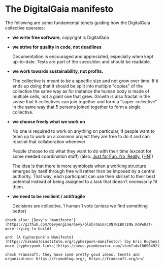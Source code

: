 
# The DigitalGaia manifesto

The following are some fundamental tenets guiding how the DigitalGaia collective operates:

- **we write free software**, copyright is DigitalGaia

- **we strive for quality in code, not deadlines**

  Documentation is encouraged and appreciated, especially when kept up-to-date. Tests are part of the specs/doc and should be readable.

- **we work towards sustainability, not profits.**

  The collective is meant to be a specific size and not grow over time. If it ends up doing that it should be split into multiple "copies" of the collective the same way as for instance the human body is made of multiple cells, not a giant one that grew. Growth is also fractal in the sense that 5 collectives can join together and form a "super-collective" in the same way that 5 persons joined together to form a single collective.

- **we choose freely what we work on**

  No one is required to work on anything on particular, if people want to team up to work on a common project they are free to do it and can rescind that collaboration whenever

  People choose to do what they want to do with their time (except for some needed coordination stuff) (also: [Just for Fun. No, Really.](https://justforfunnoreally.dev/) [[HN](https://news.ycombinator.com/item?id=33255920)])

  The idea is that there is more symbiosis when a working structure emerges by itself through free will rather than be imposed by a central authority. That way, each participant can use their skillset to their best potential instead of being assigned to a task that doesn't necessarily fit them.

- **we need to be resilient / antifragile**

  Decisions are collective, 1 human 1 vote (unless we find something better)

```{note}
check also: [Bevy's "manifesto"](https://github.com/bevyengine/bevy/blob/main/CONTRIBUTING.md#what-were-trying-to-build)

and: [A Cypherpunk's Manifesto](https://nakamotoinstitute.org/cypherpunk-manifesto/) (by Eric Hughes)
more [cypherpunk links](https://news.ycombinator.com/item?id=18690492)

check Framasoft, they have some pretty good ideas, tenets and organization: https://framablog.org/, https://framasoft.org/en/
```
